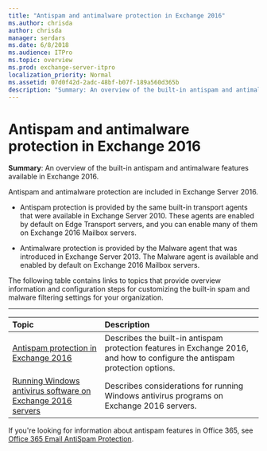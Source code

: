 ```yaml
---
title: "Antispam and antimalware protection in Exchange 2016"
ms.author: chrisda
author: chrisda
manager: serdars
ms.date: 6/8/2018
ms.audience: ITPro
ms.topic: overview
ms.prod: exchange-server-itpro
localization_priority: Normal
ms.assetid: 07d0f42d-2adc-48bf-b07f-189a560d365b
description: "Summary: An overview of the built-in antispam and antimalware features available in Exchange 2016."
---
```


# Antispam and antimalware protection in Exchange 2016

 **Summary**: An overview of the built-in antispam and antimalware features available in Exchange 2016.
  
Antispam and antimalware protection are included in Exchange Server 2016.
  
- Antispam protection is provided by the same built-in transport agents that were available in Exchange Server 2010. These agents are enabled by default on Edge Transport servers, and you can enable many of them on Exchange 2016 Mailbox servers.
    
- Antimalware protection is provided by the Malware agent that was introduced in Exchange Server 2013. The Malware agent is available and enabled by default on Exchange 2016 Mailbox servers.
    
The following table contains links to topics that provide overview information and configuration steps for customizing the built-in spam and malware filtering settings for your organization.
  
****

|**Topic**|**Description**|
|:-----|:-----|
|[Antispam protection in Exchange 2016](antispam-protection/antispam-protection.md) <br/> |Describes the built-in antispam protection features in Exchange 2016, and how to configure the antispam protection options.  <br/> |
|[Running Windows antivirus software on Exchange 2016 servers](windows-antivirus-software.md) <br/> |Describes considerations for running Windows antivirus programs on Exchange 2016 servers.  <br/> |
   
If you're looking for information about antispam features in Office 365, see [Office 365 Email AntiSpam Protection](https://go.microsoft.com/fwlink/p/?LinkId=271754).
  

